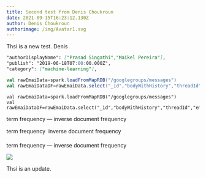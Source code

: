 ```yaml
---
title: Second test from Denis Choukroun
date: 2021-09-15T16:23:12.130Z
author: Denis Choukroun
authorimage: /img/Avatar1.svg
---
```

Thsi is a new test.
Denis

```markdown
"authorDisplayName": ["Prasad Singathi","Maikel Pereira"],
"publish": "2019-06-18T07:00:00.000Z",
"category": ["machine-learning"],
```

```scala
val rawEmaiData=spark.loadFromMapRDB("/googlegroups/messages")
val rawEmaiDataDF=rawEmaiData.select("_id","bodyWithHistory","threadId","emailDate")
```

```
val rawEmaiData=spark.loadFromMapRDB("/googlegroups/messages")
val rawEmaiDataDF=rawEmaiData.select("_id","bodyWithHistory","threadId","emailDate")
```

term frequency &mdash; inverse document frequency

term frequency &#151; inverse document frequency

term frequency — inverse document frequency

![](/img/image-test2.png)

Thsi is an update.